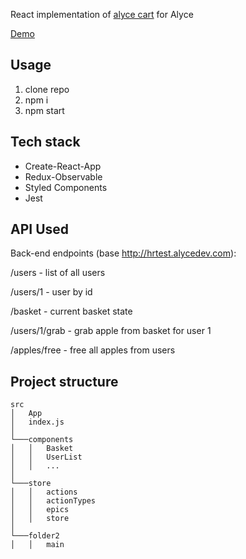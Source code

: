 React implementation of [alyce cart](http://hrtest.alycedev.com/) for  Alyce

[Demo](https://alyce.vsevolod.vercel.app/)

## Usage
1. clone repo
2. npm i
3. npm start

## Tech stack
* Create-React-App
* Redux-Observable
* Styled Components
* Jest

## API Used
Back-end endpoints (base http://hrtest.alycedev.com):

/users - list of all users

/users/1 - user by id

/basket - current basket state

/users/1/grab - grab apple from basket for user 1

/apples/free - free all apples from users

## Project structure
```
src
│   App
│   index.js   
│
└───components
│   │   Basket
│   │   UserList
│   │   ...
│   
└───store
│   │   actions
│   │   actionTypes
│   │   epics
│   │   store
│   
└───folder2
│   │   main
```
